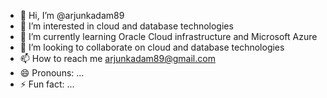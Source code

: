 - 👋 Hi, I’m @arjunkadam89
- 👀 I’m interested in cloud and database technologies
- 🌱 I’m currently learning Oracle Cloud infrastructure and Microsoft Azure
- 💞️ I’m looking to collaborate on cloud and database technologies
- 📫 How to reach me arjunkadam89@gmail.com
- 😄 Pronouns: ...
- ⚡ Fun fact: ...

<!---
arjunkadam89/arjunkadam89 is a ✨ special ✨ repository because its `README.md` (this file) appears on your GitHub profile.
You can click the Preview link to take a look at your changes.
--->
